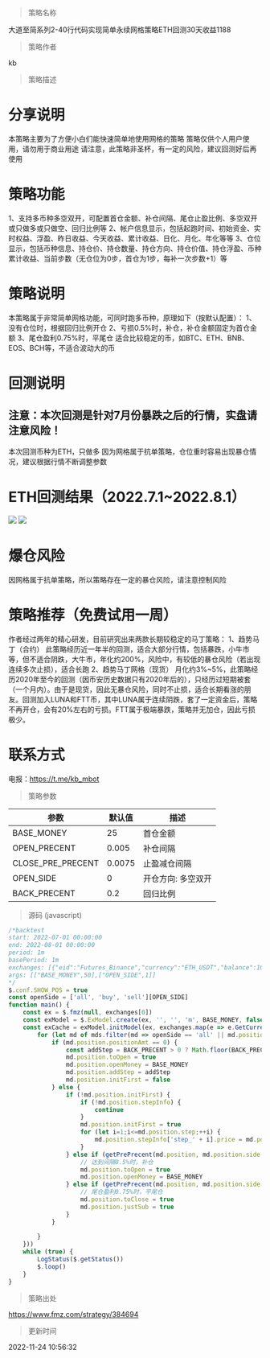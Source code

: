 
> 策略名称

大道至简系列2-40行代码实现简单永续网格策略ETH回测30天收益1188

> 策略作者

kb

> 策略描述

# 分享说明
本策略主要为了方便小白们能快速简单地使用网格的策略
策略仅供个人用户使用，请勿用于商业用途
请注意，此策略非圣杯，有一定的风险，建议回测好后再使用

# 策略功能
1、支持多币种多空双开，可配置首仓金额、补仓间隔、尾仓止盈比例、多空双开或只做多或只做空、回归比例等
2、帐户信息显示，包括起跑时间、初始资金、实时权益、浮盈、昨日收益、今天收益、累计收益、日化、月化、年化等等
3、仓位显示，包括币种信息、持仓价、持仓数量、持仓方向、持仓价值、持仓浮盈、币种累计收益、当前步数（无仓位为0步，首仓为1步，每补一次步数+1）等

# 策略说明
本策略属于非常简单网格功能，可同时跑多币种，原理如下（按默认配置）：
1、没有仓位时，根据回归比例开仓
2、亏损0.5%时，补仓，补仓金额固定为首仓金额
3、尾仓盈利0.75%时，平尾仓
适合比较稳定的币，如BTC、ETH、BNB、EOS、BCH等，不适合波动大的币

# 回测说明
## 注意：本次回测是针对7月份暴跌之后的行情，实盘请注意风险！
本次回测币种为ETH，只做多
因为网格属于抗单策略，仓位重时容易出现暴仓情况，建议根据行情不断调整参数

# ETH回测结果（2022.7.1~2022.8.1）
![](![IMG](https://www.fmz.com/upload/asset/19c8b3e54e2d76c00da6f.png)) 
![](![IMG](https://www.fmz.com/upload/asset/19c6625289bb2089e1063.png))

# 爆仓风险
因网格属于抗单策略，所以策略存在一定的暴仓风险，请注意控制风险

# 策略推荐（免费试用一周）
作者经过两年的精心研发，目前研究出来两款长期较稳定的马丁策略：
1、趋势马丁（合约）
此策略经历近一年半的回测，适合大部分行情，包括暴跌，小牛市等，但不适合阴跌，大牛市，年化约200%，风险中，有较低的暴仓风险（若出现连续多次止损），适合长跑
2、趋势马丁网格（现货）
月化约3%~5%，此策略经历2020年至今的回测（因币安历史数据只有2020年后的），只经历过短期被套（一个月内）。由于是现货，因此无暴仓风险，同时不止损，适合长期看涨的朋友。回测加入LUNA和FTT币，其中LUNA属于连续阴跌，套了一定资金后，策略不再开仓，会有20%左右的亏损。FTT属于极端暴跌，策略并无加仓，因此亏损极少。

# 联系方式
电报：https://t.me/kb_mbot




> 策略参数



|参数|默认值|描述|
|----|----|----|
|BASE_MONEY|25|首仓金额|
|OPEN_PRECENT|0.005|补仓间隔|
|CLOSE_PRE_PRECENT|0.0075|止盈减仓间隔|
|OPEN_SIDE|0|开仓方向: 多空双开|只做多|只做空|
|BACK_PRECENT|0.2|回归比例|


> 源码 (javascript)

``` javascript
/*backtest
start: 2022-07-01 00:00:00
end: 2022-08-01 00:00:00
period: 1m
basePeriod: 1m
exchanges: [{"eid":"Futures_Binance","currency":"ETH_USDT","balance":1000}]
args: [["BASE_MONEY",50],["OPEN_SIDE",1]]
*/
$.conf.SHOW_POS = true
const openSide = ['all', 'buy', 'sell'][OPEN_SIDE]
function main() {
    const ex = $.fmz(null, exchanges[0])
    const exModel = $.ExModel.create(ex, '', '', 'm', BASE_MONEY, false, { SHOW_LOG: true }, 'USDT')
    const exCache = exModel.initModel(ex, exchanges.map(e => e.GetCurrency().split('_').join('')), ((ex, bcache, uBalance, mds, uPrices) => {
        for (let md of mds.filter(md => openSide == 'all' || md.position.side == openSide)) {
            if (md.position.positionAmt == 0) {
                const addStep = BACK_PRECENT > 0 ? Math.floor(BACK_PRECENT / OPEN_PRECENT) + 1 : 1
                md.position.toOpen = true
                md.position.openMoney = BASE_MONEY
                md.position.addStep = addStep
                md.position.initFirst = false
            } else {
                if (!md.position.initFirst) {
                    if (!md.position.stepInfo) {
                        continue
                    }
                    md.position.initFirst = true
                    for (let i=1;i<=md.position.step;++i) {
                        md.position.stepInfo['step_' + i].price = md.position.stepInfo['step_1'].price / (1 - (BACK_PRECENT - (i-1) * OPEN_PRECENT) * (md.position.side == 'buy' ? 1 : -1))
                    }
                } else if (getPrePrecent(md.position, md.position.side == 'buy') < -OPEN_PRECENT) {
                    // 达到间隔0.5%时，补仓
                    md.position.toOpen = true
                    md.position.openMoney = BASE_MONEY
                } else if (getPrePrecent(md.position, md.position.side == 'buy') > CLOSE_PRE_PRECENT) {
                    // 尾仓盈利0.75%时，平尾仓
                    md.position.toClose = true
                    md.position.justSub = true
                }
            }
            
        }
    }))
    while (true) {
        LogStatus($.getStatus())
        $.loop()
    }
}
```

> 策略出处

https://www.fmz.com/strategy/384694

> 更新时间

2022-11-24 10:56:32
